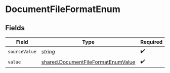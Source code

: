 # DocumentFileFormatEnum


## Fields

| Field                                                                                           | Type                                                                                            | Required                                                                                        | Description                                                                                     |
| ----------------------------------------------------------------------------------------------- | ----------------------------------------------------------------------------------------------- | ----------------------------------------------------------------------------------------------- | ----------------------------------------------------------------------------------------------- |
| `sourceValue`                                                                                   | *string*                                                                                        | :heavy_check_mark:                                                                              | N/A                                                                                             |
| `value`                                                                                         | [shared.DocumentFileFormatEnumValue](../../../sdk/models/shared/documentfileformatenumvalue.md) | :heavy_check_mark:                                                                              | N/A                                                                                             |